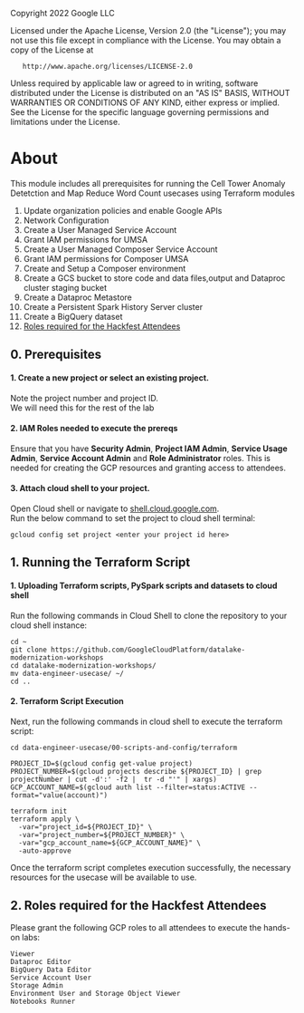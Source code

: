 <!---->
  Copyright 2022 Google LLC
 
  Licensed under the Apache License, Version 2.0 (the "License");
  you may not use this file except in compliance with the License.
  You may obtain a copy of the License at
 
       http://www.apache.org/licenses/LICENSE-2.0
 
  Unless required by applicable law or agreed to in writing, software
  distributed under the License is distributed on an "AS IS" BASIS,
  WITHOUT WARRANTIES OR CONDITIONS OF ANY KIND, either express or implied.
  See the License for the specific language governing permissions and
  limitations under the License.
 <!---->

# About

This module includes all prerequisites for running the Cell Tower Anomaly Detetction and Map Reduce Word Count usecases using Terraform modules <br>

1. Update organization policies and enable Google APIs<br>
2. Network Configuration<br>
3. Create a User Managed Service Account<br>
4. Grant IAM permissions for UMSA<br>
5. Create a User Managed Composer Service Account<br>
6. Grant IAM permissions for Composer UMSA<br>
7. Create and Setup a Composer environment<br>
8. Create a GCS bucket to store code and data files,output and Dataproc cluster staging bucket<br>
9. Create a Dataproc Metastore<br>
10. Create a Persistent Spark History Server cluster<br>
11. Create a BigQuery dataset<br>
12. [Roles required for the Hackfest Attendees](gcp-prerequisites-terraform.md#2-roles-required-for-the-hackfest-attendees)<br>


## 0. Prerequisites

#### 1. Create a new project or select an existing project.
Note the project number and project ID. <br>
We will need this for the rest of the lab

#### 2. IAM Roles needed to execute the prereqs
Ensure that you have **Security Admin**, **Project IAM Admin**, **Service Usage Admin**, **Service Account Admin** and **Role Administrator** roles. This is needed for creating the GCP resources and granting access to attendees.

#### 3. Attach cloud shell to your project.
Open Cloud shell or navigate to [shell.cloud.google.com](https://shell.cloud.google.com). <br>
Run the below command to set the project to cloud shell terminal:

```
gcloud config set project <enter your project id here>

```

## 1. Running the Terraform Script

#### 1. Uploading Terraform scripts, PySpark scripts and datasets to cloud shell

Run the following commands in Cloud Shell to clone the repository to your cloud shell instance:

```
cd ~
git clone https://github.com/GoogleCloudPlatform/datalake-modernization-workshops
cd datalake-modernization-workshops/
mv data-engineer-usecase/ ~/
cd ..
```

#### 2. Terraform Script Execution

Next, run the following commands in cloud shell to execute the terraform script: <br>

```
cd data-engineer-usecase/00-scripts-and-config/terraform

PROJECT_ID=$(gcloud config get-value project)                                                   
PROJECT_NUMBER=$(gcloud projects describe ${PROJECT_ID} | grep projectNumber | cut -d':' -f2 |  tr -d "'" | xargs)
GCP_ACCOUNT_NAME=$(gcloud auth list --filter=status:ACTIVE --format="value(account)")

terraform init
terraform apply \
  -var="project_id=${PROJECT_ID}" \
  -var="project_number=${PROJECT_NUMBER}" \
  -var="gcp_account_name=${GCP_ACCOUNT_NAME}" \
  -auto-approve
```

Once the terraform script completes execution successfully, the necessary resources for the usecase will be available to use.

## 2. Roles required for the Hackfest Attendees

Please grant the following GCP roles to all attendees to execute the hands-on labs:<br>

```
Viewer
Dataproc Editor
BigQuery Data Editor
Service Account User
Storage Admin
Environment User and Storage Object Viewer
Notebooks Runner
```
